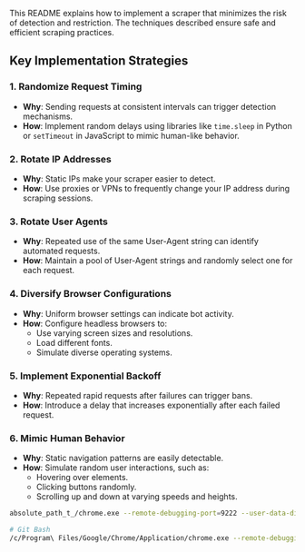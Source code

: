 This README explains how to implement a scraper that minimizes the risk of detection and restriction. The techniques described ensure safe and efficient scraping practices.

## Key Implementation Strategies

### 1. Randomize Request Timing

- **Why**: Sending requests at consistent intervals can trigger detection mechanisms.
- **How**: Implement random delays using libraries like `time.sleep` in Python or `setTimeout` in JavaScript to mimic human-like behavior.

### 2. Rotate IP Addresses

- **Why**: Static IPs make your scraper easier to detect.
- **How**: Use proxies or VPNs to frequently change your IP address during scraping sessions.

### 3. Rotate User Agents

- **Why**: Repeated use of the same User-Agent string can identify automated requests.
- **How**: Maintain a pool of User-Agent strings and randomly select one for each request.

### 4. Diversify Browser Configurations

- **Why**: Uniform browser settings can indicate bot activity.
- **How**: Configure headless browsers to:
  - Use varying screen sizes and resolutions.
  - Load different fonts.
  - Simulate diverse operating systems.

### 5. Implement Exponential Backoff

- **Why**: Repeated rapid requests after failures can trigger bans.
- **How**: Introduce a delay that increases exponentially after each failed request.

### 6. Mimic Human Behavior

- **Why**: Static navigation patterns are easily detectable.
- **How**: Simulate random user interactions, such as:
  - Hovering over elements.
  - Clicking buttons randomly.
  - Scrolling up and down at varying speeds and heights.

```bash
absolute_path_t_/chrome.exe --remote-debugging-port=9222 --user-data-dir="absolute_path_to_user_data_folder"
```

```bash
# Git Bash
/c/Program\ Files/Google/Chrome/Application/chrome.exe --remote-debugging-port=9222 --user-data-dir="/d/projects/linkedin-search-scraper/user_data"
```
